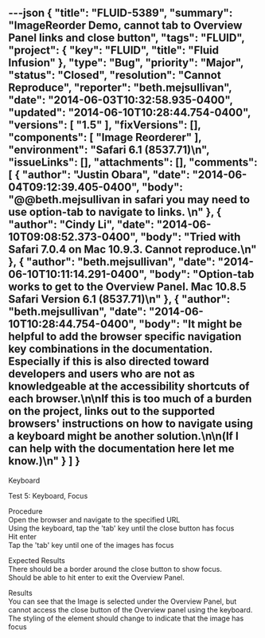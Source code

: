 ---json
{
  "title": "FLUID-5389",
  "summary": "ImageReorder Demo, cannot tab to Overview Panel links and close button",
  "tags": "FLUID",
  "project": {
    "key": "FLUID",
    "title": "Fluid Infusion"
  },
  "type": "Bug",
  "priority": "Major",
  "status": "Closed",
  "resolution": "Cannot Reproduce",
  "reporter": "beth.mejsullivan",
  "date": "2014-06-03T10:32:58.935-0400",
  "updated": "2014-06-10T10:28:44.754-0400",
  "versions": [
    "1.5"
  ],
  "fixVersions": [],
  "components": [
    "Image Reorderer"
  ],
  "environment": "Safari 6.1 (8537.71)\n",
  "issueLinks": [],
  "attachments": [],
  "comments": [
    {
      "author": "Justin Obara",
      "date": "2014-06-04T09:12:39.405-0400",
      "body": "@@beth.mejsullivan in safari you may need to use option-tab to navigate to links.&#x20;\n"
    },
    {
      "author": "Cindy Li",
      "date": "2014-06-10T09:08:52.373-0400",
      "body": "Tried with Safari 7.0.4 on Mac 10.9.3. Cannot reproduce.\n"
    },
    {
      "author": "beth.mejsullivan",
      "date": "2014-06-10T10:11:14.291-0400",
      "body": "Option-tab works to get to the Overview Panel. Mac 10.8.5 Safari Version 6.1 (8537.71)\n"
    },
    {
      "author": "beth.mejsullivan",
      "date": "2014-06-10T10:28:44.754-0400",
      "body": "It might be helpful to add the browser specific navigation key combinations in the documentation. Especially if this is also directed toward developers and users who are not as knowledgeable at the accessibility shortcuts of each browser.\n\nIf this is too much of a burden on the project, links out to the supported browsers' instructions on how to navigate using a keyboard might be another solution.\n\n(If I can help with the documentation here let me know.)\n"
    }
  ]
}
---
Keyboard&#x20;

Test 5: Keyboard, Focus

Procedure\
Open the browser and navigate to the specified URL\
Using the keyboard, tap the 'tab' key until the close button has focus\
Hit enter\
Tap the 'tab' key until one of the images has focus

Expected Results\
There should be a border around the close button to show focus. \
Should be able to hit enter to exit the Overview Panel.

Results\
You can see that the Image is selected under the Overview Panel, but cannot access the close button of the Overview panel using the keyboard.\
The styling of the element should change to indicate that the image has focus

        